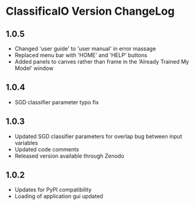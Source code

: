 #  ClassificaIO Version ChangeLog
## 1.0.5
* Changed 'user guide' to 'user manual' in error massage
* Replaced menu bar with 'HOME' and 'HELP' buttons
* Added panels to canves rather than frame in the ‘Already Trained My Model’ window

## 1.0.4
* SGD classifier parameter typo fix

## 1.0.3
* Updated SGD classifier parameters for overlap bug between input variables
* Updated code comments
* Released version available through Zenodo
## 1.0.2
* Updates for PyPI compatibility
* Loading of application gui updated

